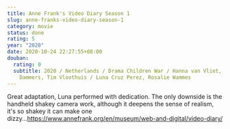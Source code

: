 ```yaml
---
title: Anne Frank's Video Diary Season 1
slug: anne-franks-video-diary-season-1
category: movie
status: done
rating: 5
year: "2020"
date: 2020-10-24 22:27:55+08:00
douban:
  rating: 0
  subtitle: 2020 / Netherlands / Drama Children War / Hanna van Vliet, Frank
    Dammers, Tim Vloothuis / Luna Cruz Perez, Rosalie Wammes
---
```


Great adaptation, Luna performed with dedication. The only downside is the handheld shakey camera work, although it deepens the sense of realism, it's so shakey it can make one dizzy...https://www.annefrank.org/en/museum/web-and-digital/video-diary/
